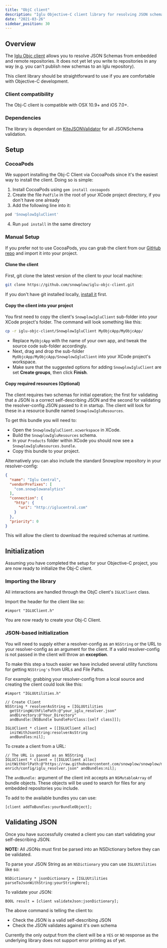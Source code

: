 ```yaml
---
title: "ObjC client"
description: "Iglu Objective-C client library for resolving JSON schemas from embedded and remote repositories in macOS and iOS applications."
date: "2021-03-26"
sidebar_position: 30
---
```


## Overview

The [Iglu Objc client](https://github.com/snowplow/iglu-objc-client) allows you to resolve JSON Schemas from embedded and remote repositories. It does not yet let you write to repositories in any way (e.g. you can't publish new schemas to an Iglu repository).

This client library should be straightforward to use if you are comfortable with Objective-C development.

### Client compatibility

The Obj-C client is compatible with OSX 10.9+ and iOS 7.0+.

### Dependencies

The library is dependant on  [KiteJSONValidator](https://github.com/samskiter/KiteJSONValidator) for all JSONSchema validation.

## Setup

### CocoaPods

We support installing the Obj-C Client via CocoaPods since it's the easiest way to install the client. Doing so is simple:

1. Install CocoaPods using `gem install cocoapods`
2. Create the file `Podfile` in the root of your XCode project directory, if you don't have one already
3. Add the following line into it:

```ruby
pod 'SnowplowIgluClient'
```

4. Run `pod install` in the same directory

### Manual Setup

If you prefer not to use CocoaPods, you can grab the client from our [GitHub repo](https://github.com/snowplow/iglu-objc-client.git) and import it into your project.

#### Clone the client

First, git clone the latest version of the client to your local machine:

```bash
git clone https://github.com/snowplow/iglu-objc-client.git
```

If you don't have git installed locally, [install it](http://git-scm.com/downloads) first.

#### Copy the client into your project

You first need to copy the client's `SnowplowIgluClient` sub-folder into your XCode project's folder. The command will look something like this:

```bash
cp -r iglu-objc-client/SnowplowIgluClient MyObjcApp/MyObjcApp/
```

- Replace `MyObjcApp` with the name of your own app, and tweak the source code sub-folder accordingly.
- Next, drag and drop the sub-folder `MyObjcApp/MyObjcApp/SnowplowIgluClient` into your XCode project's workspace.
- Make sure that the suggested options for adding `SnowplowIgluClient` are set **Create groups**, then click **Finish**.

#### Copy required resources (Optional)

The client requires two schemas for initial operation; the first for validating that a JSON is a correct self-describing JSON and the second for validating the resolver-config JSON passed to it in startup. The client will look for these in a resource bundle named `SnowplowIgluResources`.

To get this bundle you will need to:

- Open the `SnowplowIgluClient.xcworkspace` in XCode.
- Build the `SnowplowIgluResources` schema.
- In your `Products` folder within XCode you should now see a `SnowplowIgluResources.bundle`.
- Copy this bundle to your project.

Alternatively you can also include the standard Snowplow repository in your resolver-config:

```json
{
  "name": "Iglu Central",
  "vendorPrefixes": [
    "com.snowplowanalytics"
  ],
  "connection": {
    "http": {
      "uri": "http://iglucentral.com"
    }
  },
  "priority": 0
}
```

This will allow the client to download the required schemas at runtime.

## Initialization

Assuming you have completed the setup for your Objective-C project, you are now ready to initialize the Obj-C client.

### Importing the library

All interactions are handled through the ObjC client's `IGLUClient` class.

Import the header for the client like so:

```objc
#import "IGLUClient.h"
```

You are now ready to create your Obj-C Client.

### JSON-based initialization

You will need to supply either a resolver-config as an `NSString` or the URL to your resolver-config as an argument for the client. If a valid resolver-config is not passed in the client will throw an **exception**.

To make this step a touch easier we have included several utility functions for getting `NSString's` from URLs and File Paths.

For example; grabbing your resolver-config from a local source and creating the client could look like this:

```objc
#import "IGLUUtilities.h"

// Create Client
NSString * resolverAsString = [IGLUUtilities
  getStringWithFilePath:@"your_iglu_resolver.json"
  andDirectory:@"Your_Directory" 
  andBundle:[NSBundle bundleForClass:[self class]]];

IGLUClient * client = [[IGLUClient alloc]
  initWithJsonString:resolverAsString
  andBundles:nil];
```

To create a client from a URL:

```objc
// The URL is passed as an NSString
IGLUClient * client = [[IGLUClient alloc] initWithUrlPath:@"https://raw.githubusercontent.com/snowplow/snowplow/master/3-enrich/config/iglu_resolver.json" andBundles:nil];
```

The `andBundle:` argument of the client init accepts an `NSMutableArray` of bundle objects. These objects will be used to search for files for any embedded repositories you include.

To add to the available bundles you can use:

```objc
[client addToBundles:yourBundleObject];
```

## Validating JSON

Once you have successfully created a client you can start validating your self-describing JSON.

**NOTE:** All JSONs must first be parsed into an NSDictionary before they can be validated.

To parse your JSON String as an `NSDictionary` you can use `IGLUUtilities` like so:

```objc
NSDictionary * jsonDictionary = [IGLUUtilities parseToJsonWithString:yourStringHere];
```

To validate your JSON:

```objc
BOOL result = [client validateJson:jsonDictionary];
```

The above command is telling the client to:

- Check the JSON is a valid self-describing JSON
- Check the JSON validates against it's own schema

Currently the only output from the client will be a `YES` or `NO` response as the underlying library does not support error printing as of yet.
